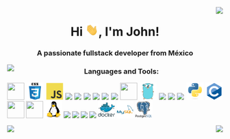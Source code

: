 <img align='right' style="margin-right: 0px;" src='https://user-images.githubusercontent.com/5713670/87202985-820dcb80-c2b6-11ea-9f56-7ec461c497c3.gif' width='px;'>

<h1 align="center">Hi <img src="https://raw.githubusercontent.com/ABSphreak/ABSphreak/master/gifs/Hi.gif" width="30px">, I'm John!</h1>

<h3 align="center">A passionate fullstack developer from México</h3>
<a href="https://www.linkedin.com/in/johnvo95/" target="_blank"><img align="left" src="https://image.flaticon.com/icons/png/512/174/174857.png" width="30px;"></a>
<h3 align="center">Languages and Tools:</h3>

<p align="justify">
<img src="https://www.vectorlogo.zone/logos/w3_html5/w3_html5-icon.svg" width="40" height="40"/>
<img src="https://raw.githubusercontent.com/devicons/devicon/master/icons/css3/css3-original-wordmark.svg" width="40" height="40"/>
<img src="https://raw.githubusercontent.com/devicons/devicon/master/icons/javascript/javascript-original.svg" width="40" height="40"/>
<img src="https://www.vectorlogo.zone/logos/getbootstrap/getbootstrap-icon.svg" width="40px;">
<img src="https://iconape.com/wp-content/files/zg/371252/svg/371252.svg" width="65px">
<img src="https://www.vectorlogo.zone/logos/tailwindcss/tailwindcss-icon.svg" width="40px;">
<img src="https://raw.githubusercontent.com/webpack/media/master/logo/icon-square-big.png" width="40px;">
<img src="https://www.vectorlogo.zone/logos/jquery/jquery-vertical.svg" width="40px;">
<img src="https://www.markusantonwolf.com/media/pages/blog/alpine-js/1468511062-1596675049/alpinejs-logo.svg" width="40px;">
<img src="https://www.vectorlogo.zone/logos/flutterio/flutterio-icon.svg" width="40" height="40"/>
<img src="https://raw.githubusercontent.com/devicons/devicon/master/icons/go/go-original.svg" width="40" height="40"/>
<img src="https://www.vectorlogo.zone/logos/laravel/laravel-icon.svg" width="40px;">
<img src="https://laravel-livewire.com/img/twitter.png" width="40pxM">
<img src="https://www.vectorlogo.zone/logos/php/php-ar21.svg" width="80px;">
<img src="https://raw.githubusercontent.com/devicons/devicon/master/icons/python/python-original.svg" width="40" height="40"/>
<img src="https://raw.githubusercontent.com/devicons/devicon/master/icons/c/c-original.svg" width="40" height="40"/>
<img src="https://community.infoblox.com/t5/image/serverpage/image-id/2195iA290BF7E3BA6064D/image-size/large/is-moderation-mode/true?v=1.0&px=999" width="40" height="40"/>
<img src="https://www.vectorlogo.zone/logos/git-scm/git-scm-icon.svg" width="40" height="40"/>
<img src="https://raw.githubusercontent.com/devicons/devicon/master/icons/linux/linux-original.svg" alt="linux" width="40" height="40"/>
<img src="https://www.vectorlogo.zone/logos/ubuntu/ubuntu-icon.svg" width="40px;">
<img src="https://www.vectorlogo.zone/logos/debian/debian-icon.svg" width="40px;">
<img src="https://www.vectorlogo.zone/logos/centos/centos-icon.svg" width="40px;"> 
<img src="https://www.vectorlogo.zone/logos/travis-ci/travis-ci-icon.svg" width="40px;"
<img src="https://www.vectorlogo.zone/logos/gitlab/gitlab-icon.svg" width="40px;">
<img src="https://raw.githubusercontent.com/devicons/devicon/master/icons/docker/docker-original-wordmark.svg" width="40" height="40"/>
<img src="https://raw.githubusercontent.com/devicons/devicon/master/icons/mysql/mysql-original-wordmark.svg" width="40" height="40"/>
<img src="https://raw.githubusercontent.com/devicons/devicon/master/icons/postgresql/postgresql-original-wordmark.svg" width="40" height="40"/>
</p>
<img src="https://github-readme-stats.vercel.app/api?username=LfJohnVo&count_private=true&show_icons=true&theme=tokyonight">
<img align="right" src="https://github-readme-stats.vercel.app/api/top-langs/?username=LfJohnVo&layout=compact&theme=tokyonight">

